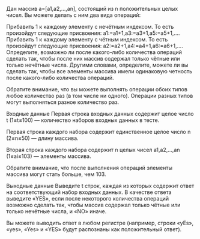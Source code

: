 ﻿Дан массив a=[a1,a2,…,an], состоящий из n положительных целых чисел. Вы можете делать с ним два вида операций:

Прибавить 1 к каждому элементу с нечётным индексом. То есть произойдут следующие присвоения: a1:=a1+1,a3:=a3+1,a5:=a5+1,….
Прибавить 1 к каждому элементу с чётным индексом. То есть произойдут следующие присвоения: a2:=a2+1,a4:=a4+1,a6:=a6+1,….
Определите, возможно ли после какого-либо количества операций сделать так, чтобы после них массив содержал только чётные или только нечётные числа. Другими словами, определите, можете ли вы сделать так, чтобы все элементы массива имели одинаковую четность после какого-либо количества операций.

Обратите внимание, что вы можете выполнять операции обоих типов любое количество раз (в том числе ни одного). Операции разных типов могут выполняться разное количество раз.

Входные данные
Первая строка входных данных содержит целое число t (1≤t≤100) — количество наборов входных данных в тесте.

Первая строка каждого набора содержит единственное целое число n (2≤n≤50) — длину массива.

Вторая строка каждого набора содержит n целых чисел a1,a2,…,an (1≤ai≤103) — элементы массива.

Обратите внимание, что после выполнения операций элементы массива могут стать больше, чем 103.

Выходные данные
Выведите t строк, каждая из которых содержит ответ на соответствующий набор входных данных. В качестве ответа выведите «YES», если после некоторого количества операций возможно сделать так, чтобы массив содержал только чётные или только нечётные числа, и «NO» иначе.

Вы можете выводить ответ в любом регистре (например, строки «yEs», «yes», «Yes» и «YES» будут распознаны как положительный ответ).